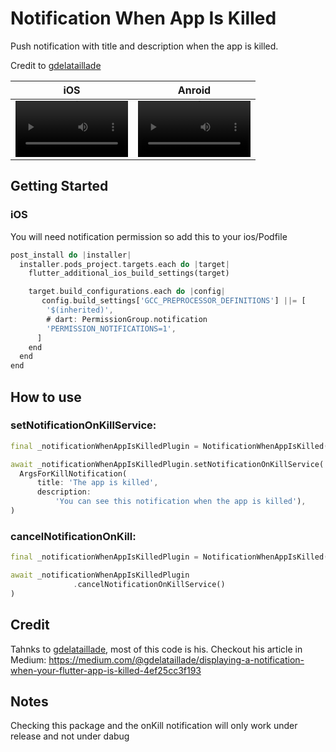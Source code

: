 # Notification When App Is Killed

Push notification with title and description when the app is killed.

Credit to  [gdelataillade](https://github.com/gdelataillade)

iOS | Anroid
:-: | :-:
<video src='https://github.com/dtkdt100/notification_when_app_is_killed/assets/63166757/9ac266eb-fa1a-4e86-8465-c00d908fce6c' width=180/> | <video src='https://github.com/dtkdt100/notification_when_app_is_killed/assets/63166757/eeaeda78-3a58-4e40-8d4c-bd63558e8c34' width=180/>

## Getting Started

### iOS

You will need notification permission so add this to your ios/Podfile

```dart
post_install do |installer|
  installer.pods_project.targets.each do |target|
    flutter_additional_ios_build_settings(target)

    target.build_configurations.each do |config|
       config.build_settings['GCC_PREPROCESSOR_DEFINITIONS'] ||= [
        '$(inherited)',
        # dart: PermissionGroup.notification
        'PERMISSION_NOTIFICATIONS=1',
      ]
    end
  end
end
```

## How to use

### setNotificationOnKillService:
```dart
final _notificationWhenAppIsKilledPlugin = NotificationWhenAppIsKilled();

await _notificationWhenAppIsKilledPlugin.setNotificationOnKillService(
  ArgsForKillNotification(
      title: 'The app is killed',
      description:
          'You can see this notification when the app is killed'),
)
```

### cancelNotificationOnKill:
```dart
final _notificationWhenAppIsKilledPlugin = NotificationWhenAppIsKilled();

await _notificationWhenAppIsKilledPlugin
              .cancelNotificationOnKillService()
)
```

## Credit

Tahnks to [gdelataillade](https://github.com/gdelataillade), most of this code is his. Checkout his article in Medium: https://medium.com/@gdelataillade/displaying-a-notification-when-your-flutter-app-is-killed-4ef25cc3f193

## Notes

Checking this package and the onKill notification will only work under release and not under dabug
